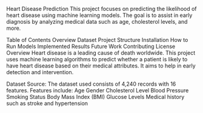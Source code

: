 Heart Disease Prediction
This project focuses on predicting the likelihood of heart disease using machine learning models. The goal is to assist in early diagnosis by analyzing medical data such as age, cholesterol levels, and more.

Table of Contents
Overview
Dataset
Project Structure
Installation
How to Run
Models Implemented
Results
Future Work
Contributing
License
Overview
Heart disease is a leading cause of death worldwide. This project uses machine learning algorithms to predict whether a patient is likely to have heart disease based on their medical attributes. It aims to help in early detection and intervention.

Dataset
Source: The dataset used consists of 4,240 records with 16 features.
Features include:
Age
Gender
Cholesterol Level
Blood Pressure
Smoking Status
Body Mass Index (BMI)
Glucose Levels
Medical history such as stroke and hypertension
